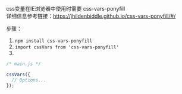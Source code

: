css变量在IE浏览器中使用时需要 css-vars-ponyfill  
详细信息参考链接：https://jhildenbiddle.github.io/css-vars-ponyfill/#/  

步骤： 
1. `npm install css-vars-ponyfill`  
2. `import cssVars from 'css-vars-ponyfill'`  
3. 

```js
/* main.js */

cssVars({
  // Options...
});
```
